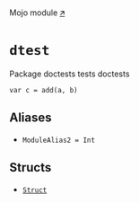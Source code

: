 Mojo module [🡭](https://github.com/mlange-42/modo/blob/main/test/src/doctest.mojo)

# `dtest`

Package doctests tests doctests



```mojo {doctest="test"}
var c = add(a, b)
```


## Aliases

- `ModuleAlias2 = Int`

## Structs

- [`Struct`](Struct-.md)

